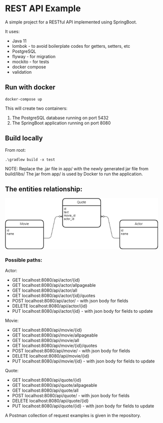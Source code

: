 # REST API Example
A simple project for a RESTful API implemented using SpringBoot.

It uses:

* Java 11
* lombok - to avoid boilerplate codes for getters, setters, etc
* PostgreSQL
* flyway - for migration
* mockito - for tests
* docker compose
* validation

## Run with docker
```
docker-compose up
```

This will create two containers:
1. The PostgreSQL database running on port 5432
2. The SpringBoot application running on port 8080

## Build locally
From root:
```
.\gradlew build -x test
```
NOTE: Replace the .jar file in app/ with the newly generated jar file from build/libs/
The jar from app/ is used by Docker to run the application.

## The entities relationship:
![plot](./src/main/resources/static/models.png)


### Possible paths:

Actor:
* GET localhost:8080/api/actor/{id}
* GET localhost:8080/api/actor/allpageable
* GET localhost:8080/api/actor/all
* GET localhost:8080/api/actor/{id}/quotes
* POST localhost:8080/api/actor/ - with json body for fields
* DELETE localhost:8080/api/actor/{id}
* PUT localhost:8080/api/actor/{id} - with json body for fields to update

Movie:
* GET localhost:8080/api/movie/{id}
* GET localhost:8080/api/movie/allpageable
* GET localhost:8080/api/movie/all
* GET localhost:8080/api/movie/{id}/quotes
* POST localhost:8080/api/movie/ - with json body for fields
* DELETE localhost:8080/api/movie/{id}
* PUT localhost:8080/api/movie/{id} - with json body for fields to update

Quote:
* GET localhost:8080/api/quote/{id}
* GET localhost:8080/api/quote/allpageable
* GET localhost:8080/api/quote/all
* POST localhost:8080/api/quote/ - with json body for fields
* DELETE localhost:8080/api/quote/{id}
* PUT localhost:8080/api/quote/{id} - with json body for fields to update


A Postman collection of request examples is given in the repository.
